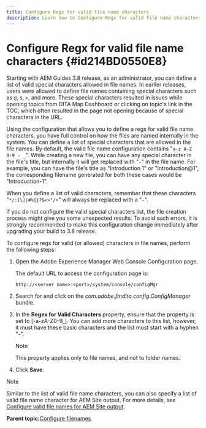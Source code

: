```yaml
---
title: Configure Regx for valid file name characters
description: Learn how to Configure Regx for valid file name characters
---
```

# Configure Regx for valid file name characters {#id214BD0550E8}

Starting with AEM Guides 3.8 release, as an administrator, you can define a list of valid special characters allowed in file names. In earlier releases, users were allowed to define file names containing special characters such as `@`, `$`, `>`, and more. These special characters resulted in issues while opening topics from DITA Map Dashboard or clicking on topic's link in the TOC, which often resulted in the page not opening because of special characters in the URL.

Using the configuration that allows you to define a regx for valid file name characters, you have full control on how the files are named internally in the system. You can define a list of special characters that are allowed in the file names. By default, the valid file name configuration contains "`a-z A-Z 0-9 - _`". While creating a new file, you can have any special character in the file's title, but internally it will get replaced with "`-`" in the file name. For example, you can have the file's title as "Introduction 1" or "Introduction@1", the corresponding filename generated for both these cases would be "Introduction-1".

When you define a list of valid characters, remember that these characters "`*/:[\]|#%{}?&<>"/+`" will always be replaced with a "`-`".

If you do not configure the valid special characters list, the file creation process might give you some unexpected results. To avoid such errors, it is strongly recommended to make this configuration change immediately after upgrading your build to 3.8 release.

To configure regx for valid \(or allowed\) characters in file names, perform the following steps:

1.  Open the Adobe Experience Manager Web Console Configuration page.

    The default URL to access the configuration page is:

    ```http
    http://<server name>:<port>/system/console/configMgr
    ```

1.  Search for and click on the *com.adobe.fmdita.config.ConfigManager* bundle.

1.  In the **Regex for Valid Characters** property, ensure that the property is set to \[-a-zA-Z0-9\_\]. You can add more characters to this list, however, it must have these basic characters and the list must start with a hyphen "-".

    >[!NOTE]
    >
    > This property applies only to file names, and not to folder names.

1.  Click **Save**.


>[!NOTE]
>
> Similar to the list of valid file name characters, you can also specify a list of valid file name character for AEM Site output. For more details, see [Configure valid file names for AEM Site output](conf-file-names-valid-regx-aem-site-output.md#).

**Parent topic:**[Configure filenames](conf-file-names.md)
